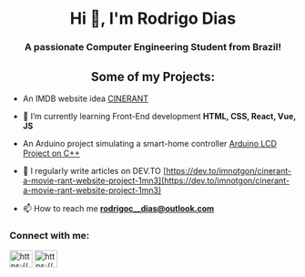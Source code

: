 <h1 align="center">Hi 👋, I'm Rodrigo Dias</h1>
<h3 align="center">A passionate Computer Engineering Student from Brazil!</h3>

<h2 align="center">Some of my Projects: </h2>

- An IMDB website idea [CINERANT](https://github.com/imnotgon/CINERANT)

- 🌱 I’m currently learning Front-End development **HTML, CSS, React, Vue, JS**

- An Arduino project simulating a smart-home controller [Arduino LCD Project on C++](https://github.com/imnotgon/Arduino-5-LCD-Displays-College-Project)

- 📝 I regularly write articles on DEV.TO [https://dev.to/imnotgon/cinerant-a-movie-rant-website-project-1mn3](https://dev.to/imnotgon/cinerant-a-movie-rant-website-project-1mn3)

- 📫 How to reach me **rodrigoc__dias@outlook.com**

<h3 align="left">Connect with me:</h3>
<p align="left">
<a href="https://dev.to/https://dev.to/imnotgon" target="blank"><img align="center" src="https://raw.githubusercontent.com/rahuldkjain/github-profile-readme-generator/master/src/images/icons/Social/devto.svg" alt="https://dev.to/imnotgon" height="30" width="40" /></a>
<a href="https://linkedin.com/in/https://www.linkedin.com/in/rodrigo-carvalho-0b6768208/" target="blank"><img align="center" src="https://raw.githubusercontent.com/rahuldkjain/github-profile-readme-generator/master/src/images/icons/Social/linked-in-alt.svg" alt="https://www.linkedin.com/in/rodrigo-carvalho-0b6768208/" height="30" width="40" /></a>
</p>
